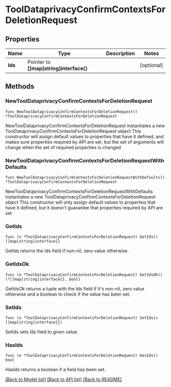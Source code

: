 # ToolDataprivacyConfirmContextsForDeletionRequest

## Properties

Name | Type | Description | Notes
------------ | ------------- | ------------- | -------------
**Ids** | Pointer to **[]map[string]interface{}** |  | [optional] 

## Methods

### NewToolDataprivacyConfirmContextsForDeletionRequest

`func NewToolDataprivacyConfirmContextsForDeletionRequest() *ToolDataprivacyConfirmContextsForDeletionRequest`

NewToolDataprivacyConfirmContextsForDeletionRequest instantiates a new ToolDataprivacyConfirmContextsForDeletionRequest object
This constructor will assign default values to properties that have it defined,
and makes sure properties required by API are set, but the set of arguments
will change when the set of required properties is changed

### NewToolDataprivacyConfirmContextsForDeletionRequestWithDefaults

`func NewToolDataprivacyConfirmContextsForDeletionRequestWithDefaults() *ToolDataprivacyConfirmContextsForDeletionRequest`

NewToolDataprivacyConfirmContextsForDeletionRequestWithDefaults instantiates a new ToolDataprivacyConfirmContextsForDeletionRequest object
This constructor will only assign default values to properties that have it defined,
but it doesn't guarantee that properties required by API are set

### GetIds

`func (o *ToolDataprivacyConfirmContextsForDeletionRequest) GetIds() []map[string]interface{}`

GetIds returns the Ids field if non-nil, zero value otherwise.

### GetIdsOk

`func (o *ToolDataprivacyConfirmContextsForDeletionRequest) GetIdsOk() (*[]map[string]interface{}, bool)`

GetIdsOk returns a tuple with the Ids field if it's non-nil, zero value otherwise
and a boolean to check if the value has been set.

### SetIds

`func (o *ToolDataprivacyConfirmContextsForDeletionRequest) SetIds(v []map[string]interface{})`

SetIds sets Ids field to given value.

### HasIds

`func (o *ToolDataprivacyConfirmContextsForDeletionRequest) HasIds() bool`

HasIds returns a boolean if a field has been set.


[[Back to Model list]](../README.md#documentation-for-models) [[Back to API list]](../README.md#documentation-for-api-endpoints) [[Back to README]](../README.md)



